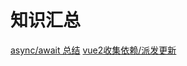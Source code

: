 # 知识汇总

[async/await 总结](https://github.com/HerokunTan/Blog/issues/1) 
[vue2收集依赖/派发更新](https://github.com/HerokunTan/Blog/issues/2) 
